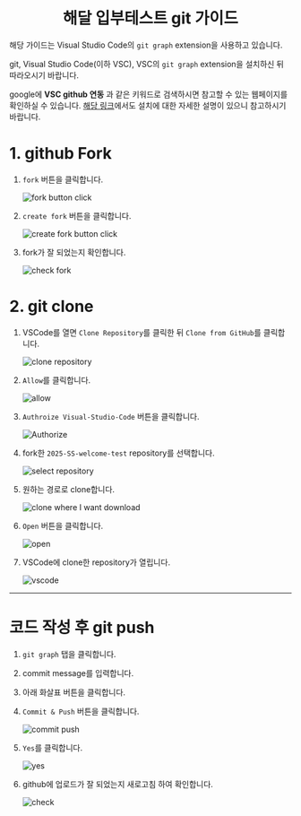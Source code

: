 <div align="center">

# 해달 입부테스트 git 가이드

</div>

해당 가이드는 Visual Studio Code의 `git graph` extension을 사용하고 있습니다.

git, Visual Studio Code(이하 VSC), VSC의 `git graph` extension을 설치하신 뒤 따라오시기 바랍니다.

google에 **VSC github 연동** 과 같은 키워드로 검색하시면 참고할 수 있는 웹페이지를 확인하실 수 있습니다.
[해당 링크](https://github.com/KNU-HAEDAL/bootcamp_division_homework/blob/main/docs/guide.md#3-git-%EC%84%A4%EC%B9%98)에서도 설치에 대한 자세한 설명이 있으니 참고하시기 바랍니다.

# 1. github Fork

1. `fork` 버튼을 클릭합니다.

   ![fork button click](./assets/1-1.png)

1. `create fork` 버튼을 클릭합니다.

   ![create fork button click](./assets/1-2.png)

1. fork가 잘 되었는지 확인합니다.

   ![check fork](./assets/1-3.png)

# 2. git clone

1. VSCode를 열면 `Clone Repository`를 클릭한 뒤 `Clone from GitHub`를 클릭합니다.

   ![clone repository](./assets/3-1.png)

1. `Allow`를 클릭합니다.

   ![allow](./assets/3-2.png)

1. `Authroize Visual-Studio-Code` 버튼을 클릭합니다.

   ![Authorize](./assets/3-3.png)

1. fork한 `2025-SS-welcome-test` repository를 선택합니다.

   ![select repository](./assets/3-4.png)

1. 원하는 경로로 clone합니다.

   ![clone where I want download](./assets/3-5.png)

1. `Open` 버튼을 클릭합니다.

   ![open](./assets/3-6.png)

1. VSCode에 clone한 repository가 열립니다.

   ![vscode](./assets/3-7.png)

---

# 코드 작성 후 git push

1. `git graph` 탭을 클릭합니다.
1. commit message를 입력합니다.
1. 아래 화살표 버튼을 클릭합니다.
1. `Commit & Push` 버튼을 클릭합니다.

   ![commit push](./assets/6-1.png)

1. `Yes`를 클릭합니다.

   ![yes](./assets/6-2.png)

1. github에 업로드가 잘 되었는지 새로고침 하여 확인합니다.

   ![check](./assets/6-3.png)
